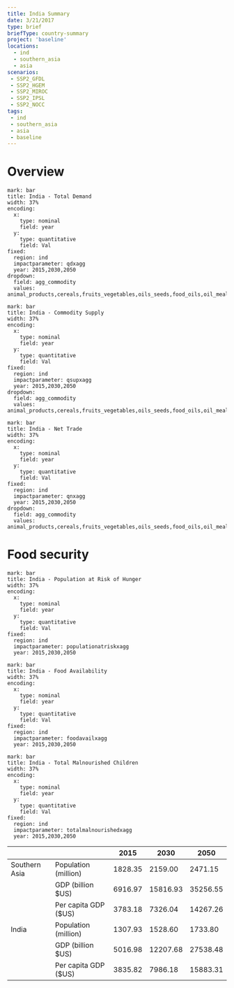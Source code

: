 ```yaml
---
title: India Summary
date: 3/21/2017
type: brief
briefType: country-summary
project: 'baseline'
locations:
  - ind
  - southern_asia
  - asia
scenarios:
 - SSP2_GFDL
 - SSP2_HGEM
 - SSP2_MIROC
 - SSP2_IPSL
 - SSP2_NOCC
tags:
 - ind
 - southern_asia
 - asia
 - baseline
---
```

# Overview 

```chart
mark: bar
title: India - Total Demand
width: 37%
encoding:
  x:
    type: nominal
    field: year
  y:
    type: quantitative
    field: Val
fixed:
  region: ind
  impactparameter: qdxagg
  year: 2015,2030,2050
dropdown:
  field: agg_commodity
  values: animal_products,cereals,fruits_vegetables,oils_seeds,food_oils,oil_meals,other,pulses,roots_tubers,sugar
```

```chart
mark: bar
title: India - Commodity Supply
width: 37%
encoding:
  x:
    type: nominal
    field: year
  y:
    type: quantitative
    field: Val
fixed:
  region: ind
  impactparameter: qsupxagg
  year: 2015,2030,2050
dropdown:
  field: agg_commodity
  values: animal_products,cereals,fruits_vegetables,oils_seeds,food_oils,oil_meals,other,pulses,roots_tubers,sugar
```

```chart
mark: bar
title: India - Net Trade
width: 37%
encoding:
  x:
    type: nominal
    field: year
  y:
    type: quantitative
    field: Val
fixed:
  region: ind
  impactparameter: qnxagg
  year: 2015,2030,2050
dropdown:
  field: agg_commodity
  values: animal_products,cereals,fruits_vegetables,oils_seeds,food_oils,oil_meals,other,pulses,roots_tubers,sugar
```

# Food security

```chart
mark: bar
title: India - Population at Risk of Hunger
width: 37%
encoding:
  x:
    type: nominal
    field: year
  y:
    type: quantitative
    field: Val
fixed:
  region: ind
  impactparameter: populationatriskxagg
  year: 2015,2030,2050
```

```chart
mark: bar
title: India - Food Availability
width: 37%
encoding:
  x:
    type: nominal
    field: year
  y:
    type: quantitative
    field: Val
fixed:
  region: ind
  impactparameter: foodavailxagg
  year: 2015,2030,2050
```

```chart
mark: bar
title: India - Total Malnourished Children
width: 37%
encoding:
  x:
    type: nominal
    field: year
  y:
    type: quantitative
    field: Val
fixed:
  region: ind
  impactparameter: totalmalnourishedxagg
  year: 2015,2030,2050
```

|   |   | 2015 | 2030 | 2050 |
|---|---|---|---|---|
| Southern Asia | Population (million) | 1828.35 | 2159.00 | 2471.15 |
|  | GDP (billion $US) | 6916.97 | 15816.93 | 35256.55 |
|  | Per capita GDP ($US) | 3783.18 | 7326.04 | 14267.26 |
| India | Population (million) | 1307.93 | 1528.60 | 1733.80 |
|  | GDP (billion $US) | 5016.98 | 12207.68 | 27538.48 |
|  | Per capita GDP ($US) | 3835.82| 7986.18| 15883.31|
